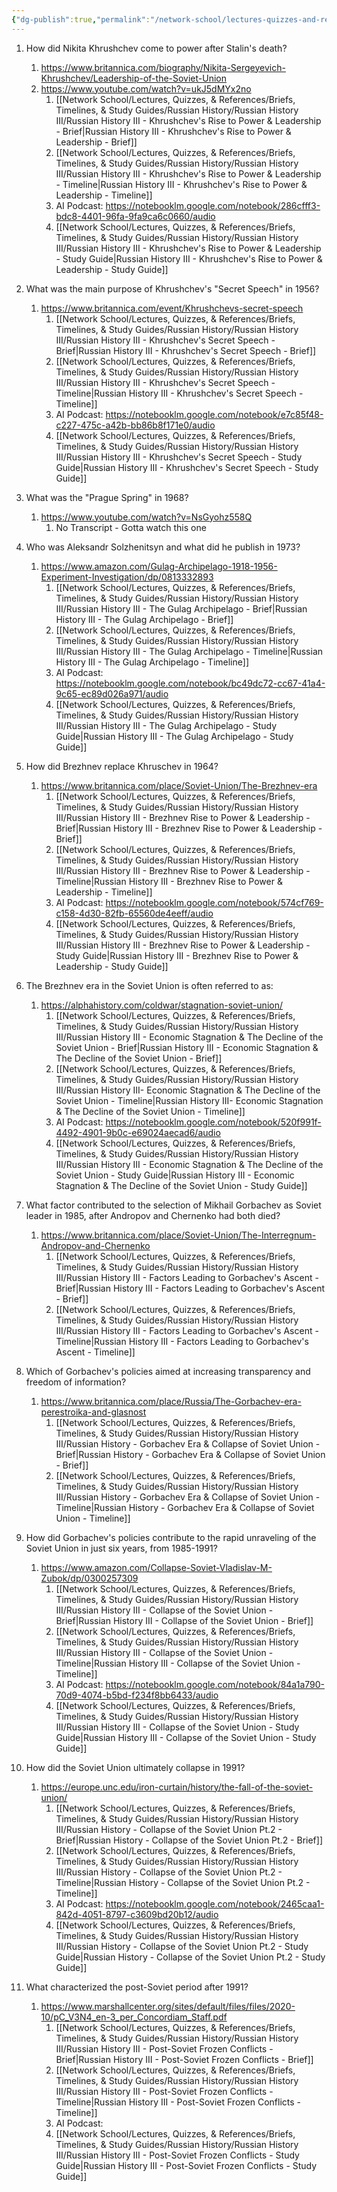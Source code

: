 ```yaml
---
{"dg-publish":true,"permalink":"/network-school/lectures-quizzes-and-references/quiz-references/ns-quiz-russian-history-iii-pub/"}
---
```




1. How did Nikita Khrushchev come to power after Stalin's death?
	1. https://www.britannica.com/biography/Nikita-Sergeyevich-Khrushchev/Leadership-of-the-Soviet-Union
	2. https://www.youtube.com/watch?v=ukJ5dMYx2no
		1. [[Network School/Lectures, Quizzes, & References/Briefs, Timelines, & Study Guides/Russian History/Russian History III/Russian History III - Khrushchev's Rise to Power & Leadership - Brief\|Russian History III - Khrushchev's Rise to Power & Leadership - Brief]]
		2. [[Network School/Lectures, Quizzes, & References/Briefs, Timelines, & Study Guides/Russian History/Russian History III/Russian History III - Khrushchev's Rise to Power & Leadership - Timeline\|Russian History III - Khrushchev's Rise to Power & Leadership - Timeline]]
		3. AI Podcast: https://notebooklm.google.com/notebook/286cfff3-bdc8-4401-96fa-9fa9ca6c0660/audio
		4. [[Network School/Lectures, Quizzes, & References/Briefs, Timelines, & Study Guides/Russian History/Russian History III/Russian History III - Khrushchev's Rise to Power & Leadership - Study Guide\|Russian History III - Khrushchev's Rise to Power & Leadership - Study Guide]]
		   
2. What was the main purpose of Khrushchev's "Secret Speech" in 1956?
	1. https://www.britannica.com/event/Khrushchevs-secret-speech
		1. [[Network School/Lectures, Quizzes, & References/Briefs, Timelines, & Study Guides/Russian History/Russian History III/Russian History III - Khrushchev's Secret Speech - Brief\|Russian History III - Khrushchev's Secret Speech - Brief]]
		2. [[Network School/Lectures, Quizzes, & References/Briefs, Timelines, & Study Guides/Russian History/Russian History III/Russian History III - Khrushchev's Secret Speech - Timeline\|Russian History III - Khrushchev's Secret Speech - Timeline]]
		3. AI Podcast: https://notebooklm.google.com/notebook/e7c85f48-c227-475c-a42b-bb86b8f171e0/audio
		4. [[Network School/Lectures, Quizzes, & References/Briefs, Timelines, & Study Guides/Russian History/Russian History III/Russian History III - Khrushchev's Secret Speech - Study Guide\|Russian History III - Khrushchev's Secret Speech - Study Guide]]
		   
3. What was the "Prague Spring" in 1968?
	1. https://www.youtube.com/watch?v=NsGyohz558Q
		1. No Transcript - Gotta watch this one 
		   
4. Who was Aleksandr Solzhenitsyn and what did he publish in 1973?
	1. https://www.amazon.com/Gulag-Archipelago-1918-1956-Experiment-Investigation/dp/0813332893
		1. [[Network School/Lectures, Quizzes, & References/Briefs, Timelines, & Study Guides/Russian History/Russian History III/Russian History III - The Gulag Archipelago - Brief\|Russian History III - The Gulag Archipelago - Brief]]
		2. [[Network School/Lectures, Quizzes, & References/Briefs, Timelines, & Study Guides/Russian History/Russian History III/Russian History III - The Gulag Archipelago - Timeline\|Russian History III - The Gulag Archipelago - Timeline]]
		3. AI Podcast: https://notebooklm.google.com/notebook/bc49dc72-cc67-41a4-9c65-ec89d026a971/audio
		4. [[Network School/Lectures, Quizzes, & References/Briefs, Timelines, & Study Guides/Russian History/Russian History III/Russian History III - The Gulag Archipelago - Study Guide\|Russian History III - The Gulag Archipelago - Study Guide]]
		   
5. How did Brezhnev replace Khruschev in 1964?
	1. https://www.britannica.com/place/Soviet-Union/The-Brezhnev-era
		1. [[Network School/Lectures, Quizzes, & References/Briefs, Timelines, & Study Guides/Russian History/Russian History III/Russian History III - Brezhnev Rise to Power & Leadership - Brief\|Russian History III - Brezhnev Rise to Power & Leadership - Brief]]
		2. [[Network School/Lectures, Quizzes, & References/Briefs, Timelines, & Study Guides/Russian History/Russian History III/Russian History III - Brezhnev Rise to Power & Leadership - Timeline\|Russian History III - Brezhnev Rise to Power & Leadership - Timeline]]
		3. AI Podcast: https://notebooklm.google.com/notebook/574cf769-c158-4d30-82fb-65560de4eeff/audio
		4. [[Network School/Lectures, Quizzes, & References/Briefs, Timelines, & Study Guides/Russian History/Russian History III/Russian History III - Brezhnev Rise to Power & Leadership - Study Guide\|Russian History III - Brezhnev Rise to Power & Leadership - Study Guide]]
		   
6. The Brezhnev era in the Soviet Union is often referred to as:
	1. https://alphahistory.com/coldwar/stagnation-soviet-union/
		1. [[Network School/Lectures, Quizzes, & References/Briefs, Timelines, & Study Guides/Russian History/Russian History III/Russian History III - Economic Stagnation & The Decline of the Soviet Union - Brief\|Russian History III - Economic Stagnation & The Decline of the Soviet Union - Brief]]
		2. [[Network School/Lectures, Quizzes, & References/Briefs, Timelines, & Study Guides/Russian History/Russian History III/Russian History III- Economic Stagnation & The Decline of the Soviet Union - Timeline\|Russian History III- Economic Stagnation & The Decline of the Soviet Union - Timeline]]
		3. AI Podcast: https://notebooklm.google.com/notebook/520f991f-4492-4901-9b0c-e69024aecad6/audio
		4. [[Network School/Lectures, Quizzes, & References/Briefs, Timelines, & Study Guides/Russian History/Russian History III/Russian History III - Economic Stagnation & The Decline of the Soviet Union - Study Guide\|Russian History III - Economic Stagnation & The Decline of the Soviet Union - Study Guide]]
		   
7. What factor contributed to the selection of Mikhail Gorbachev as Soviet leader in 1985, after Andropov and Chernenko had both died?
	1. https://www.britannica.com/place/Soviet-Union/The-Interregnum-Andropov-and-Chernenko
		1. [[Network School/Lectures, Quizzes, & References/Briefs, Timelines, & Study Guides/Russian History/Russian History III/Russian History III - Factors Leading to Gorbachev's Ascent - Brief\|Russian History III - Factors Leading to Gorbachev's Ascent - Brief]]
		2. [[Network School/Lectures, Quizzes, & References/Briefs, Timelines, & Study Guides/Russian History/Russian History III/Russian History III - Factors Leading to Gorbachev's Ascent - Timeline\|Russian History III - Factors Leading to Gorbachev's Ascent - Timeline]]
		
8. Which of Gorbachev's policies aimed at increasing transparency and freedom of information?
	1. https://www.britannica.com/place/Russia/The-Gorbachev-era-perestroika-and-glasnost
		1. [[Network School/Lectures, Quizzes, & References/Briefs, Timelines, & Study Guides/Russian History/Russian History III/Russian History - Gorbachev Era & Collapse of Soviet Union - Brief\|Russian History - Gorbachev Era & Collapse of Soviet Union - Brief]]
		2. [[Network School/Lectures, Quizzes, & References/Briefs, Timelines, & Study Guides/Russian History/Russian History III/Russian History - Gorbachev Era & Collapse of Soviet Union - Timeline\|Russian History - Gorbachev Era & Collapse of Soviet Union - Timeline]]
		   
9. How did Gorbachev's policies contribute to the rapid unraveling of the Soviet Union in just six years, from 1985-1991? 
	1. https://www.amazon.com/Collapse-Soviet-Vladislav-M-Zubok/dp/0300257309
		1. [[Network School/Lectures, Quizzes, & References/Briefs, Timelines, & Study Guides/Russian History/Russian History III/Russian History III - Collapse of the Soviet Union - Brief\|Russian History III - Collapse of the Soviet Union - Brief]]
		2. [[Network School/Lectures, Quizzes, & References/Briefs, Timelines, & Study Guides/Russian History/Russian History III/Russian History III - Collapse of the Soviet Union - Timeline\|Russian History III - Collapse of the Soviet Union - Timeline]]
		1. AI Podcast: https://notebooklm.google.com/notebook/84a1a790-70d9-4074-b5bd-f234f8bb6433/audio
		3. [[Network School/Lectures, Quizzes, & References/Briefs, Timelines, & Study Guides/Russian History/Russian History III/Russian History III - Collapse of the Soviet Union - Study Guide\|Russian History III - Collapse of the Soviet Union - Study Guide]]
		   
10. How did the Soviet Union ultimately collapse in 1991?
	1. https://europe.unc.edu/iron-curtain/history/the-fall-of-the-soviet-union/
		1. [[Network School/Lectures, Quizzes, & References/Briefs, Timelines, & Study Guides/Russian History/Russian History III/Russian History - Collapse of the Soviet Union Pt.2 - Brief\|Russian History - Collapse of the Soviet Union Pt.2 - Brief]]
		2. [[Network School/Lectures, Quizzes, & References/Briefs, Timelines, & Study Guides/Russian History/Russian History III/Russian History - Collapse of the Soviet Union Pt.2 - Timeline\|Russian History - Collapse of the Soviet Union Pt.2 - Timeline]]
		3. AI Podcast: https://notebooklm.google.com/notebook/2465caa1-842d-4051-8797-c3609bd20b12/audio
		4. [[Network School/Lectures, Quizzes, & References/Briefs, Timelines, & Study Guides/Russian History/Russian History III/Russian History - Collapse of the Soviet Union Pt.2 - Study Guide\|Russian History - Collapse of the Soviet Union Pt.2 - Study Guide]]
		   
11. What characterized the post-Soviet period after 1991?
	1. https://www.marshallcenter.org/sites/default/files/files/2020-10/pC_V3N4_en-3_per_Concordiam_Staff.pdf
		1. [[Network School/Lectures, Quizzes, & References/Briefs, Timelines, & Study Guides/Russian History/Russian History III/Russian History III - Post-Soviet Frozen Conflicts - Brief\|Russian History III - Post-Soviet Frozen Conflicts - Brief]]
		2. [[Network School/Lectures, Quizzes, & References/Briefs, Timelines, & Study Guides/Russian History/Russian History III/Russian History III - Post-Soviet Frozen Conflicts - Timeline\|Russian History III - Post-Soviet Frozen Conflicts - Timeline]]
		3. AI Podcast: 
		4. [[Network School/Lectures, Quizzes, & References/Briefs, Timelines, & Study Guides/Russian History/Russian History III/Russian History III - Post-Soviet Frozen Conflicts - Study Guide\|Russian History III - Post-Soviet Frozen Conflicts - Study Guide]]